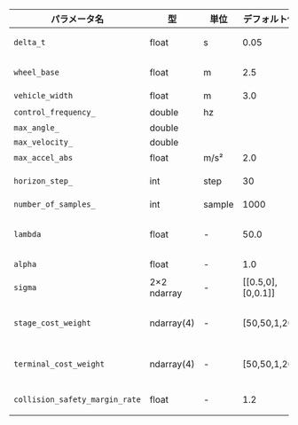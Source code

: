 | パラメータ名                         | 型            | 単位              | デフォルト値                    | 説明                     |
| ------------------------------ | ------------ | --------------- | ------------------------- | ---------------------- |
| `delta_t`                      | float        | s               | 0.05                      | サンプリング周期               | 
| `wheel_base`                   | float        | m               | 2.5                       | ホイールベース                |
| `vehicle_width`                | float        | m               | 3.0                       | 車両幅                    |
| `control_frequency_` | double | hz | | 実行周期 |
| `max_angle_` | double | | | |
| `max_velocity_` | double | | | |
| `max_accel_abs`                | float        | m/s²            | 2.0                       | 最大加速度                  |
| `horizon_step_`               | int          | step            | 30                        | 予測ホライゾン長               |
| `number_of_samples_`          | int          | sample          | 1000                      | サンプル数                  |
| `lambda`                 | float        | -               | 50.0                      | 情報理論的重みのスケーリング         |
| `alpha`                  | float        | -               | 1.0                       | 更新率                    |
| `sigma`                        | 2×2 ndarray  | -               | \[\[0.5,0],\[0,0.1]]      | ノイズ分散共分散行列             |
| `stage_cost_weight`            | ndarray(4)   | -               | \[50,50,1,20]             | ステージコスト重み \[x,y,yaw,v] |
| `terminal_cost_weight`         | ndarray(4)   | -               | \[50,50,1,20]             | 終端コスト重み \[x,y,yaw,v]   |
| `collision_safety_margin_rate` | float        | -               | 1.2                       | 車両形状拡張係数               |
